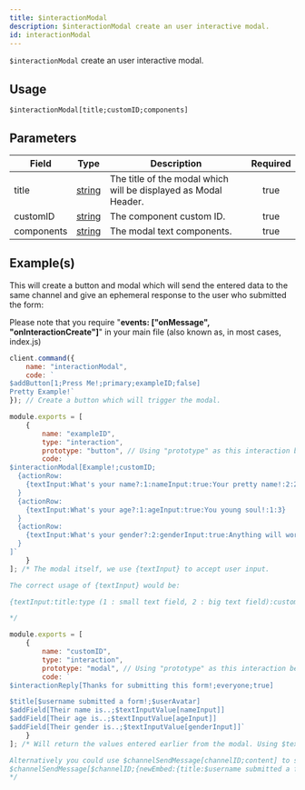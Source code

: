 ```yaml
---
title: $interactionModal
description: $interactionModal create an user interactive modal.
id: interactionModal
---
```


`$interactionModal` create an user interactive modal.

## Usage

```aoi
$interactionModal[title;customID;components]
```

## Parameters

| Field      | Type                                                                                              | Description                                                     | Required |
| ---------- | ------------------------------------------------------------------------------------------------- | --------------------------------------------------------------- | :------: |
| title      | [string](https://developer.mozilla.org/en-US/docs/Web/JavaScript/Reference/Global_Objects/String) | The title of the modal which will be displayed as Modal Header. |   true   |
| customID   | [string](https://developer.mozilla.org/en-US/docs/Web/JavaScript/Reference/Global_Objects/String) | The component custom ID.                                        |   true   |
| components | [string](https://developer.mozilla.org/en-US/docs/Web/JavaScript/Reference/Global_Objects/String) | The modal text components.                                      |   true   |

## Example(s)

This will create a button and modal which will send the entered data to the same channel and give an ephemeral response
to the user who submitted the form:

Please note that you require "**events: ["onMessage", "onInteractionCreate"]**" in your main file (also known as, in
most cases, index.js)

```js
client.command({
    name: "interactionModal",
    code: `
$addButton[1;Press Me!;primary;exampleID;false]
Pretty Example!`
}); // Create a button which will trigger the modal.

module.exports = [
    {
        name: "exampleID",
        type: "interaction",
        prototype: "button", // Using "prototype" as this interaction belongs to a button.
        code: `
$interactionModal[Example!;customID;
  {actionRow:
    {textInput:What's your name?:1:nameInput:true:Your pretty name!:2:200}
  }
  {actionRow:
    {textInput:What's your age?:1:ageInput:true:You young soul!:1:3}
  }
  {actionRow:
    {textInput:What's your gender?:2:genderInput:true:Anything will work!:1:10}
  }
]`
    }
]; /* The modal itself, we use {textInput} to accept user input.

The correct usage of {textInput} would be:

{textInput:title:type (1 : small text field, 2 : big text field):customID:required ( true, false ):placeholder:minVal:maxVal}

*/

module.exports = [
    {
        name: "customID",
        type: "interaction",
        prototype: "modal", // Using "prototype" as this interaction belongs to a modal.
        code: `
$interactionReply[Thanks for submitting this form!;everyone;true]

$title[$username submitted a form!;$userAvatar]
$addField[Their name is..;$textInputValue[nameInput]]
$addField[Their age is..;$textInputValue[ageInput]]
$addField[Their gender is..;$textInputValue[genderInput]]`
    }
]; /* Will return the values entered earlier from the modal. Using $textInputValue to retrieve those.

Alternatively you could use $channelSendMessage[channelID;content] to send the data to another channel.
$channelSendMessage[$channelID;{newEmbed:{title:$username submitted a form!:$userAvatar}{field:Their name is..:$textInputValue[nameInput]}{field:Their age is..:$textInputValue[ageInput]}{field:Their gender is..:$textInputValue[genderInput]}}]
*/
```

